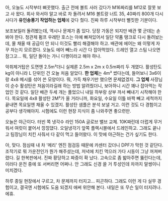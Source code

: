 아, 오늘도 시작부터 삐끗했다. 출근 전에 볼트 사러 갔다가 M16짜리를 M12로 잘못 보고 사 왔다. 회사 와서야 알고 바로 차 돌려서 M16 볼트랑 너트 35, 40짜리 800개 다시 사다가 **유인송풍기 작업하는 업체**에 갖다 줬다. 진짜 하루 시작부터 뻘짓한 기분이다.

보조보일러 돌려봤는데, 역시나 문제가 좀 있다. 당장 가동은 되지만 배관 몇 군데는 손봐야 한다. 청관제 펌프 우레탄 호스는 아예 빠져있어서 일단 약품 탱크로 다시 돌려놨는데, 물 채울 때 공급이 안 되니 이것도 빨리 해결해야 하고. 배관에 에어는 왜 이렇게 자꾸 차는지 모르겠다. 오늘도 에어 빼느라 시간 다 잡아먹었다. 드레인 열고 스팀 나오면 잠그고… 뭐, 일단 돌아는 가니 다행이라고 해야 하나.

악취제거탑은 도면엔 2.5m³더니 실제론 2.5m x 2m x 0.5m짜리 두 개였다. 활성탄도 kg이 아니라 L 단위인 건 오늘 처음 알았다. **한 업체**는 4m³ 썼다는데, 들어보니 3x6이랑 4x8 메시를 섞어 쓴 모양이다. 뭐, 가득 채우기만 했으면 문제없겠지. **그 업체** 사장님이 순수 활성탄은 처음이라길래 하는 방법 알려줬더니, 보아하니 시간 꽤나 잡아먹는 작업인 것 같다. 일단 배관 두세 개는 풀었으니 내일 하부랑 상부 까서 빼내기 시작해야 한다. 목요일에 4x8 활성탄 2M³가 올 거라니까, 화요일, 수요일 이틀 바짝 빼고 세척까지 끝내면 목요일엔 채울 수 있겠지. 활성탄 샘플은 분석 보낼 거고. 이런 것도 다 경험이고 공부다 생각해야지. 시험에도 이런 현장 지식이 좀 나와주면 좋으련만.

오늘은 야근이다. 터빈 쪽 냉각수 라인 150A 글로브 밸브 교체. 10K짜린데 더럽게 무거워서 여럿이 붙어서 낑낑댔다. 오일냉각기 앞쪽 플렉시블에서 드레인하고. 그래도 끝나고 팀장님이 치킨 사줘서 다 같이 먹고 들어왔다. 이 맛에 야근하는 건가 싶기도 한다.

아, 맞다. 점심때 내 차 '메리' 엔진 점검등 때문에 카센터 갔더니 DPF가 막힌 것 같단다. 조작기로 뭐 가운전인가 뭔가 해주셨는데, 저녁에 치킨 먹으러 가다 시동이 그냥 꺼져버렸다. 길 한복판에서. 진짜 황당하고 짜증이 확 났다. 고속으로 좀 밟아주면 뚫린다는데, 이러다 운전 중에 또 서버리면 어쩌나. 안 그래도 신경 쓸 거 투성인데 차까지 말썽이니 미치겠다.

하루 종일 현장에서 구르고, 차 문제까지 터지고… 피곤하다. 그래도 이런 게 다 실무 경험이고, 결국엔 시험에도 도움 되겠지 애써 위안해 본다. 내일은 또 무슨 일이 터지려나. 에휴.
